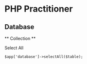 # PHP Practitioner

## Database

** Collection **

Select All 

`$app['database']->selectAll($table);`